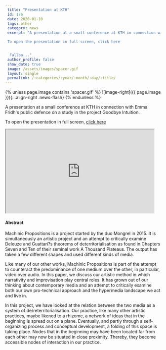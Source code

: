 ```yaml
---
 title: "Presentation at KTH"
 id: 176
 date: 2020-01-10
 tags: other
 category: news
 excerpt: "A presentation at a small conference at KTH in connection with Emma Fridh's public defence on a study in the project Goodbye Intuition.

 To open the presentation in full screen, click here


  Fallba..."
 author_profile: false
 show_date: true
 image: /assets/images/spacer.gif
 layout: single
 permalink: /:categories/:year/:month/:day/:title/
---
```

{% unless page.image contains 'spacer.gif' %}
   ![image-right]({{ page.image }}){: .align-right .news-flash}
{% endunless %}

A presentation at a small conference at KTH in connection with Emma Fridh's public defence on a study in the project Goodbye Intuition.



 To open the presentation in full screen, <a href="/assets/files/documents/slides/gi_slides_kth_web.html">click here</a>



<iframe width="480" height="270" marginheight="0" marginwidth="0" src="http://www.henrikfrisk.com/documents/slides/gi_slides_kth_web.html">
  Fallback text here for unsupporting browsers, of which there are scant few.
</iframe><h4>Abstract</h4>
Machinic Propositions is a project started by the duo Mongrel in 2015. It is simultaneously an artistic project and an attempt to critically examine Deleuze and Guattari?s theorems of deterritorialisation as found in Chapters Seven and Ten of their seminal work A Thousand Plateaus. The output has taken a few different shapes and used different kinds of media.

Like many of our other works, Machinic Propositions is part of the attempt to counteract the predominance of one medium over the other, in particular, video over audio. In this paper, we discuss our artistic method in which narrativity and improvisation play central roles. It has grown out of our thinking about contemporary media and an attempt to critically examine both our own pro-technical approach and the hypermedia landscape we act and live in.

In this project, we have looked at the relation between the two media as a system of de/reterritorialisation. Our practice, like many other artistic practices, maybe likened to a rhizome, a network of ideas that in the beginning is spread out on a plane. Eventually, and partly through a self-organizing process and conceptual development, a folding of this space is taking place. Nodes that in the beginning may have been located far from each other may now be situated in close proximity. Thereby, they become accessible nodes of interaction in our practice.

